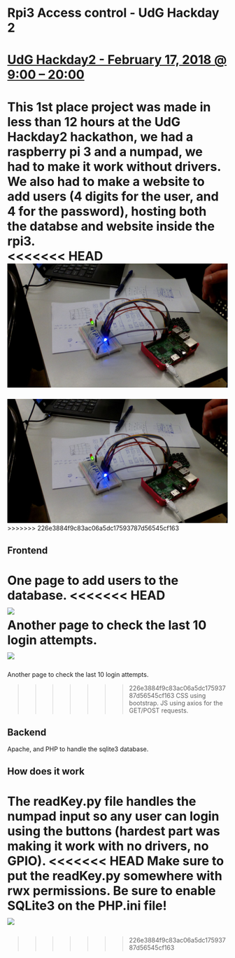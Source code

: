 # Rpi3 Access control - UdG Hackday 2
# [UdG Hackday2 - February 17, 2018 @ 9:00 – 20:00](http://hackday.udg.edu/)
This 1st place project was made in less than 12 hours at the UdG Hackday2 hackathon,
we had a raspberry pi 3 and a numpad, we had to make it work without drivers.
We also had to make a website to add users (4 digits for the user, and 4 for the password),
hosting both the databse and website inside the rpi3.
<br>
<<<<<<< HEAD
<img src="img_repo/0.jpg">
=======
<img src="IMG-20180222-WA0004.jpg">
>>>>>>> 226e3884f9c83ac06a5dc17593787d56545cf163
<br>


## Frontend
One page to add users to the database.
<<<<<<< HEAD
<br>
<img src="img_repo/1.jpg">
<br>
Another page to check the last 10 login attempts.
<br>
<img src="img_repo/2.jpg">
<br>
=======
Another page to check the last 10 login attempts.
>>>>>>> 226e3884f9c83ac06a5dc17593787d56545cf163
CSS using bootstrap. 
JS using axios for the GET/POST requests.

## Backend
Apache, and PHP to handle the sqlite3 database.

## How does it work
The readKey.py file handles the numpad input so any user can login using the buttons 
(hardest part was making it work with no drivers, no GPIO).
<<<<<<< HEAD
Make sure to put the readKey.py somewhere with rwx permissions.
<b>Be sure to enable SQLite3 on the PHP.ini file!</b>
<br>
<img src="img_repo/3.jpg">
=======
>>>>>>> 226e3884f9c83ac06a5dc17593787d56545cf163
<br>
